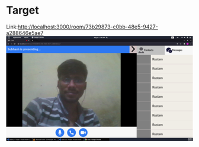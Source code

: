 # Target


Link:[http://localhost:3000/room/73b29873-c0bb-48e5-9427-a288646e5ae7](http://localhost:3000/room/73b29873-c0bb-48e5-9427-a288646e5ae7)
![screenshot](https://github.com/Subhash2807/Target/blob/master/public/img/room.png)
